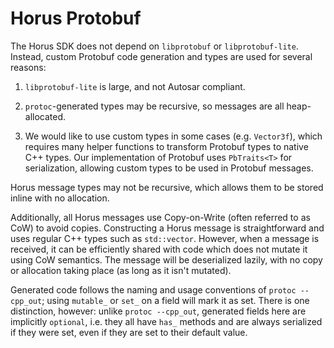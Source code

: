 # Horus Protobuf

The Horus SDK does not depend on `libprotobuf` or `libprotobuf-lite`. Instead,
custom Protobuf code generation and types are used for several reasons:

1. `libprotobuf-lite` is large, and not Autosar compliant.

2. `protoc`-generated types may be recursive, so messages are all
   heap-allocated.

3. We would like to use custom types in some cases (e.g. `Vector3f`), which
   requires many helper functions to transform Protobuf types to native C++
   types. Our implementation of Protobuf uses `PbTraits<T>` for serialization,
   allowing custom types to be used in Protobuf messages.

Horus message types may not be recursive, which allows them to be stored inline
with no allocation.

Additionally, all Horus messages use Copy-on-Write (often referred to as CoW) to
avoid copies. Constructing a Horus message is straightforward and uses regular
C++ types such as `std::vector`. However, when a message is received, it can be
efficiently shared with code which does not mutate it using CoW semantics. The
message will be deserialized lazily, with no copy or allocation taking place (as
long as it isn't mutated).

Generated code follows the naming and usage conventions of `protoc --cpp_out`;
using `mutable_` or `set_` on a field will mark it as set. There is one
distinction, however: unlike `protoc --cpp_out`, generated fields here are
implicitly `optional`, i.e. they all have `has_` methods and are always
serialized if they were set, even if they are set to their default value.
